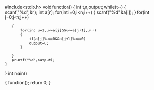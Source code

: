 #include<stdio.h>
void function()
{
    int t,n,output;
    while(t--)
    {
       scanf("%d",&n);
       int a[n];
       for(int i=0;i<n;i++)
       {
       scanf("%d",&a[i]);
       }
       for(int j=0;j<n;j++)
       
       {
           for(int u=1;u<=a[j]&&u<=a[j+1];u++)
           {
               if(a[j]%u==0&&a[j+1]%u==0)
               output=u;
           }
           
       }
       printf("%d",output);
    }
}
int main()


{
    function();
    return 0;
}
